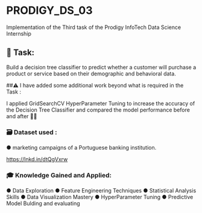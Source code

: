 # PRODIGY_DS_03
Implementation of the Third task of the Prodigy InfoTech Data Science Internship

## 📌 Task: 

Build a decision tree classifier to predict whether a customer will purchase a product or service based on their demographic and behavioral data.

##⚠️ I have added some additional work beyond what is required in the Task :

I applied GridSearchCV HyperParameter Tuning to increase the accuracy of the Decision Tree Classifier and compared the model performance before and after ✌🏻


### 🗃 Dataset used :

● marketing campaigns of a Portuguese banking institution. 

https://lnkd.in/dtQgVxrw


### 🎓 Knowledge Gained and Applied:

● Data Exploration 
● Feature Engineering Techniques 
● Statistical Analysis Skills 
● Data Visualization Mastery 
● HyperParameter Tuning
● Predictive Model Bulding and evaluating
